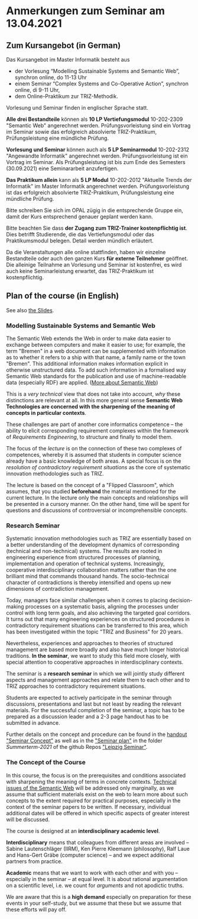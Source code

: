 # Anmerkungen zum Seminar am 13.04.2021

## Zum Kursangebot (in German)

Das Kursangebot im Master Informatik besteht aus
* der Vorlesung “Modelling Sustainable Systems and Semantic Web”, synchron
  online, do 11-13 Uhr
* einem Seminar “Complex Systems and Co-Operative Action”, synchron online, di
  9-11 Uhr,
* dem Online-Praktikum zur TRIZ-Methodik.

Vorlesung und Seminar finden in englischer Sprache statt.

__Alle drei Bestandteile__ können als __10 LP Vertiefungsmodul__ 10-202-2309
"Semantic Web" angerechnet werden. Prüfungsvorleistung sind ein Vortrag im
Seminar sowie das erfolgreich absolvierte TRIZ-Praktikum, Prüfungsleistung
eine mündliche Prüfung.

__Vorlesung und Seminar__ können auch als __5 LP Seminarmodul__ 10-202-2312
"Angewandte Informatik" angerechnet werden. Prüfungsvorleistung ist ein Vortrag
im Seminar. Als Prüfungsleistung ist bis zum Ende des Semesters (30.09.2021)
eine Seminararbeit anzufertigen.

__Das Praktikum allein__ kann als __5 LP Modul__ 10-202-2012 "Aktuelle Trends
der Informatik" im Master Informatik angerechnet werden. Prüfungsvorleistung
ist das erfolgreich absolvierte TRIZ-Praktikum, Prüfungsleistung eine
mündliche Prüfung.

Bitte schreiben Sie sich im OPAL zügig in die entsprechende Gruppe ein, damit
der Kurs entsprechend genauer geplant werden kann.

Bitte beachten Sie dass __der Zugang zum TRIZ-Trainer kostenpflichtig ist__.
Dies betrifft Studierende, die das Vertiefungsmodul oder das Praktikumsmodul
belegen.  Detail werden mündlich erläutert.

Da die Veranstaltungen alle online stattfinden, haben wir einzelne
Bestandteile oder auch den ganzen Kurs __für externe Teilnehmer__ geöffnet.
Die alleinige Teilnahme an Vorlesung und Seminar ist kostenfrei, es wird auch
keine Seminarleistung erwartet, das TRIZ-Praktikum ist kostenpflichtig.

## Plan of the course (in English)

See also [the Slides](Slides.pdf).

### Modelling Sustainable Systems and Semantic Web

The Semantic Web extends the Web in order to make data easier to exchange
between computers and make it easier to use; for example, the term "Bremen" in
a web document can be supplemented with information as to whether it refers to
a ship with that name, a family name or the town "Bremen".  This additional
information makes information explicit in otherwise unstructured data.  To add
such information in a formalised way Semantic Web standards for the
publication and use of machine-readable data (especially RDF) are applied.
([More about Semantic Web](https://en.wikipedia.org/wiki/Semantic_Web))

This is a _very technical_ view that does not take into account, _why_ these
distinctions are relevant at all.  In this more general sense __Semantic Web
Technologies are concerned with the sharpening of the meaning of concepts in
particular contexts__.

These challenges are part of another core informatics competence &ndash; the
ability to elicit corresponding requirement complexes within the framework of
_Requirements Engineering_, to structure and finally to model them.

The focus of the _lecture_ is on the connection of these two complexes of
competences, whereby it is assumed that students in computer science already
have a basic knowledge of both areas.  A special focus is on the _resolution
of contradictory requirement situations_ as the core of systematic innovation
methodologies such as TRIZ.

The lecture is based on the concept of a "Flipped Classroom", which assumes,
that you studied __beforehand__ the material mentioned for the current
lecture. In the lecture only the main concepts and relationships will be
presented in a cursory manner.  On the other hand, time will be spent for
questions and discussions of controversial or incomprehensible concepts.

### Research Seminar

Systematic innovation methodologies such as TRIZ are essentially based on a
better understanding of the development dynamics of corresponding (technical
and non-technical) systems.  The results are rooted in engineering experience
from structured processes of planning, implementation and operation of
technical systems. Increasingly, cooperative interdisciplinary collaboration
matters rather than the one brilliant mind that commands thousand hands. The
socio-technical character of contradictions is thereby intensified and opens
up new dimensions of contradiction management.

Today, managers face similar challenges when it comes to placing
decision-making processes on a systematic basis, aligning the processes under
control with long term goals, and also achieving the targeted goal corridors.
It turns out that many engineering experiences on structured procedures in
contradictory requirement situations can be transferred to this area, which
has been investigated within the topic "TRIZ and Business" for 20 years.

Nevertheless, experiences and approaches to theories of structured management
are based more broadly and also have much longer historical traditions. __In
the seminar__, we want to study this field more closely, with special
attention to cooperative approaches in interdisciplinary contexts.

The seminar is a __research seminar__ in which we will jointly study different
aspects and management approaches and relate them to each other and to TRIZ
approaches to contradictory requirement situations.

Students are expected to actively participate in the seminar through
discussions, presentations and last but not least by reading the relevant
materials.  For the successful completion of the seminar, a topic has to be
prepared as a discussion leader and a 2-3 page handout has to be submitted in
advance.

Further details on the concept and procedure can be found in the [handout
"Seminar Concept"](../Seminarconcept.pdf) as well as in the ["Seminar
plan"](../Seminarplan.md) in the folder _Summerterm-2021_ of the github Repos
["Leipzig Seminar"](https://github.com/wumm-project/Leipzig-Seminar).

### The Concept of the Course

In this course, the focus is on the prerequisites and conditions associated
with sharpening the meaning of terms in concrete contexts.  [Technical issues
of the Semantic Web](https://www.semantic-web-grundlagen.de/) will be
addressed only marginally, as we assume that sufficient materials exist on the
web to learn more about such concepts to the extent required for practical
purposes, especially in the context of the seminar papers to be written. If
necessary, individual additional dates will be offered in which specific
aspects of greater interest will be discussed.

The course is designed at an __interdisciplinary academic level__. 

__Interdisciplinary__ means that colleagues from different areas are involved
&ndash; Sabine Lautenschläger (IIRM), Ken Pierre Kleemann (philosophy), Ralf
Laue and Hans-Gert Gräbe (computer science) &ndash; and we expect additional
partners from practice.

__Academic__ means that we want to work with each other and with you &ndash;
especially in the seminar &ndash; at equal level. It is about rational
argumentation on a scientific level, i.e. we count for _arguments_ and not
apodictic truths.

We are aware that this is a __high demand__ especially on preparation for
these events in your self-study, but we assume that these but we assume that
these efforts will pay off.
